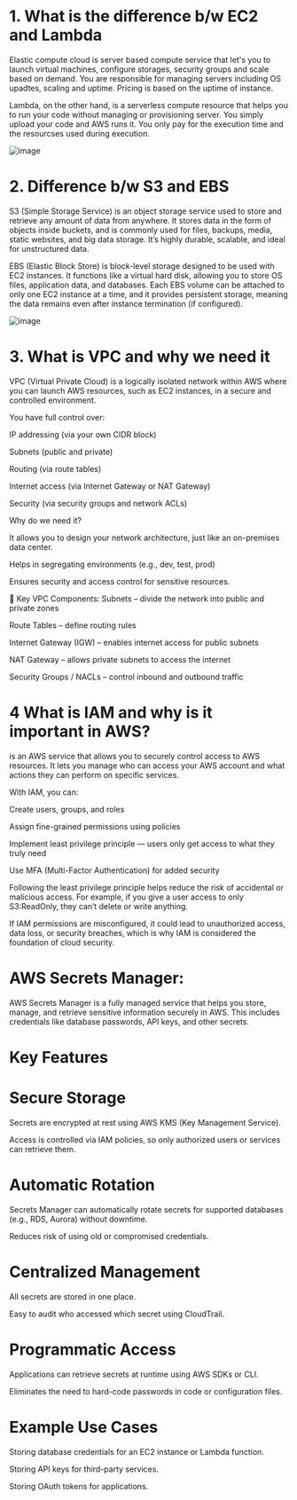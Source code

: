 # 1. What is the difference b/w EC2 and Lambda
Elastic compute cloud is server based compute service that let's you to launch virtual machines, configure storages, security groups and scale based on demand. 
You are responsible for managing servers including OS upadtes, scaling and uptime. Pricing is based on the uptime of instance.

Lambda, on the other hand, is a serverless compute resource that helps you to run your code without managing or provisioning server. You simply upload your code and AWS runs it.
You only pay for the execution time and the resourcses used during execution.

![image](https://github.com/user-attachments/assets/51dd1ee3-9cbc-4572-9819-cc323452210b)

# 2. Difference b/w S3 and EBS
S3 (Simple Storage Service) is an object storage service used to store and retrieve any amount of data from anywhere. 
It stores data in the form of objects inside buckets, and is commonly used for files, backups, media, static websites, and big data storage. 
It’s highly durable, scalable, and ideal for unstructured data.

EBS (Elastic Block Store) is block-level storage designed to be used with EC2 instances. It functions like a virtual hard disk, allowing you to store OS files, application data, and databases. 
Each EBS volume can be attached to only one EC2 instance at a time, and it provides persistent storage, meaning the data remains even after instance termination (if configured).

![image](https://github.com/user-attachments/assets/650ffc90-2b05-4a3e-911a-f0541dec7a63)

# 3. What is VPC and why we need it

VPC (Virtual Private Cloud) is a logically isolated network within AWS where you can launch AWS resources, such as EC2 instances, in a secure and controlled environment.

You have full control over:

IP addressing (via your own CIDR block)

Subnets (public and private)

Routing (via route tables)

Internet access (via Internet Gateway or NAT Gateway)

Security (via security groups and network ACLs)

Why do we need it?

It allows you to design your network architecture, just like an on-premises data center.

Helps in segregating environments (e.g., dev, test, prod)

Ensures security and access control for sensitive resources.

🧱 Key VPC Components:
Subnets – divide the network into public and private zones

Route Tables – define routing rules

Internet Gateway (IGW) – enables internet access for public subnets

NAT Gateway – allows private subnets to access the internet

Security Groups / NACLs – control inbound and outbound traffic

# 4 What is IAM and why is it important in AWS?
 is an AWS service that allows you to securely control access to AWS resources. It lets you manage who can access your AWS account and what actions they can perform on specific services.

With IAM, you can:

Create users, groups, and roles

Assign fine-grained permissions using policies

Implement least privilege principle — users only get access to what they truly need

Use MFA (Multi-Factor Authentication) for added security

Following the least privilege principle helps reduce the risk of accidental or malicious access. For example, if you give a user access to only S3:ReadOnly, they can’t delete or write anything.

If IAM permissions are misconfigured, it could lead to unauthorized access, data loss, or security breaches, which is why IAM is considered the foundation of cloud security.

# AWS Secrets Manager:
AWS Secrets Manager is a fully managed service that helps you store, manage, and retrieve sensitive information securely in AWS. This includes credentials like database passwords, API keys, and other secrets.

# Key Features

# Secure Storage
Secrets are encrypted at rest using AWS KMS (Key Management Service).

Access is controlled via IAM policies, so only authorized users or services can retrieve them.

# Automatic Rotation
Secrets Manager can automatically rotate secrets for supported databases (e.g., RDS, Aurora) without downtime.

Reduces risk of using old or compromised credentials.

# Centralized Management
All secrets are stored in one place.

Easy to audit who accessed which secret using CloudTrail.

# Programmatic Access
Applications can retrieve secrets at runtime using AWS SDKs or CLI.

Eliminates the need to hard-code passwords in code or configuration files.

# Example Use Cases
Storing database credentials for an EC2 instance or Lambda function.

Storing API keys for third-party services.

Storing OAuth tokens for applications.
